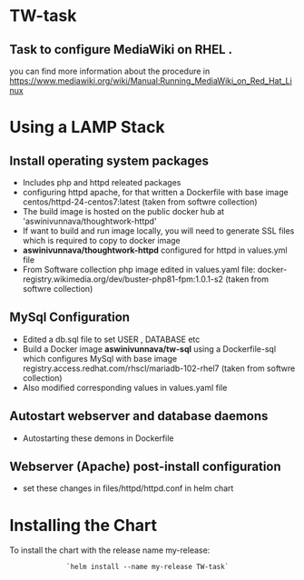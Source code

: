 
# TW-task
## Task to configure MediaWiki on RHEL . 
you can find more information about the procedure in https://www.mediawiki.org/wiki/Manual:Running_MediaWiki_on_Red_Hat_Linux

# Using a LAMP Stack 
## Install operating system packages 
* Includes php and httpd releated packages
* configuring httpd apache, for that written a Dockerfile with base image centos/httpd-24-centos7:latest (taken from softwre collection)
* The build image is hosted on the public docker hub at 'aswinivunnava/thoughtwork-httpd'
* If want to build and run image locally, you will need to  generate SSL files which is required to copy to docker image
* **aswinivunnava/thoughtwork-httpd** configured for httpd in values.yml file
* From Software collection php image edited in values.yaml file: docker-registry.wikimedia.org/dev/buster-php81-fpm:1.0.1-s2 (taken from softwre collection)

## MySql Configuration
* Edited a db.sql file to set USER , DATABASE etc
* Build a Docker image **aswinivunnava/tw-sql** using a Dockerfile-sql which configures MySql with base image registry.access.redhat.com/rhscl/mariadb-102-rhel7 (taken from softwre collection)
* Also modified corresponding values in values.yaml file

## Autostart webserver and database daemons
* Autostarting these demons in Dockerfile

## Webserver (Apache) post-install configuration

* set these changes in files/httpd/httpd.conf in helm chart
  
  
# Installing the Chart
  To install the chart with the release name my-release:
                
                  `helm install --name my-release TW-task`
